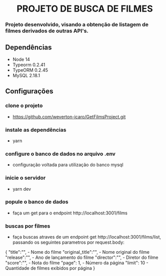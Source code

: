 <h1 align="center"> PROJETO DE BUSCA DE FILMES </h1>

<h3> Projeto desenvolvido, visando a obtenção de listagem de filmes derivados de outras API's. </h3>

<h2>Dependências</h2>

- Node 14
- Typeorm 0.2.41
- TypeORM 0.2.45
- MySQL 2.18.1

<h2>Configurações</h2>

### clone o projeto

- https://github.com/weverton-icaro/GetFilmsProject.git

### instale as dependências

- yarn

### configure o banco de dados no arquivo .env

- configuração voltada para utilização do banco mysql

### inicie o servidor

- yarn dev

### popule o banco de dados

- faça um get para o endpoint http://localhost:3001/films

### buscas por filmes

- faça buscas atraves de um endpoint get http://localhost:3001/films/list, passando os seguintes parametros por request.body:

{
"title":"", - Nome do filme
"original_title":"", - Nome original do filme
"release":"", - Ano de lançamento do filme
"director":"", - Diretor do filme
"score":"", - Nota do filme
"page": 1, - Número da página
"limit": 10 - Quantidade de filmes exibidos por página
}
